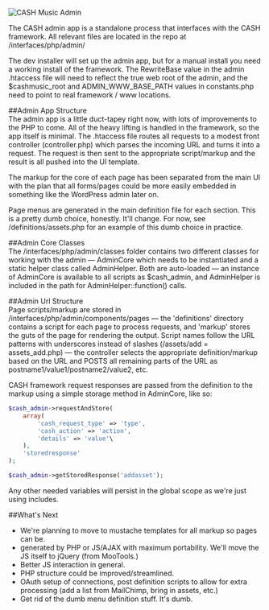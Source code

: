 ![CASH Music Admin](https://cashmusic.s3.amazonaws.com/permalink/images/readme.jpg)

The CASH admin app is a standalone process that interfaces with the CASH framework. 
All relevant files are located in the repo at /interfaces/php/admin/  

The dev installer will set up the admin app, but for a manual install you need a 
working install of the framework. The RewriteBase value in the admin .htaccess 
file will need to reflect the true web root of the admin, and the $cashmusic_root 
and ADMIN_WWW_BASE_PATH values in constants.php need to point to real framework / 
www locations.  


##Admin App Structure  
The admin app is a little duct-tapey right now, with lots of improvements to the 
PHP to come. All of the heavy lifting is handled in the framework, so the app itself 
is minimal. The .htaccess file routes all requests to a modest front controller 
(controller.php) which parses the incoming URL and turns it into a request. The 
request is then sent to the appropriate script/markup and the result is all pushed 
into the UI template. 

The markup for the core of each page has been separated from the main UI with the 
plan that all forms/pages could be more easily embedded in something like the 
WordPress admin later on. 

Page menus are generated in the main definition file for each section. This is a 
pretty dumb choice, honestly. It'll change. For now, see /definitions/assets.php 
for an example of this dumb choice in practice. 


##Admin Core Classes  
The /interfaces/php/admin/classes folder contains two different classes for working 
with the admin — AdminCore which needs to be instantiated and a static helper class 
called AdminHelper. Both are auto-loaded — an instance of AdminCore is available to 
all scripts as $cash_admin, and AdminHelper is included in the path for 
AdminHelper::function() calls. 


##Admin Url Structure  
Page scripts/markup are stored in /interfaces/php/admin/components/pages — the 
'definitions' directory contains a script for each page to process requests, and 
'markup' stores the guts of the page for rendering the output. Script names follow 
the URL patterns with underscores instead of slashes (/assets/add = assets_add.php) 
— the controller selects the appropriate definition/markup based on the URL and 
POSTS all remaining parts of the URL as postname1/value1/postname2/value2, etc.

CASH framework request responses are passed from the definition to the markup 
using a simple storage method in AdminCore, like so:  
  
```php
$cash_admin->requestAndStore(
	array(
		'cash_request_type' => 'type', 
		'cash_action' => 'action',
		'details' => 'value'\
	),
	'storedresponse'
);

$cash_admin->getStoredResponse('addasset');
```  
  
Any other needed variables will persist in the global scope as we're just using 
includes.  


##What's Next  
 - We're planning to move to mustache templates for all markup so pages can be.  
 - generated by PHP or JS/AJAX with maximum portability. We'll move the JS itself 
   to jQuery (from MooTools.)  
 - Better JS interaction in general.  
 - PHP structure could be improved/streamlined.  
 - OAuth setup of connections, post definition scripts to allow for extra 
   processing (add a list from MailChimp, bring in assets, etc.)  
 - Get rid of the dumb menu definition stuff. It's dumb.

 